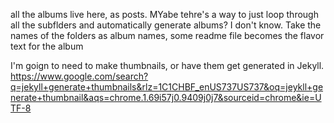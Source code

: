 all the albums live here, as posts.  MYabe tehre's a way to just loop through all the subflders and automatically generate albums?  I don't know.  Take the names of the folders as album names, some readme file becomes the flavor text for the album


I'm goign to need to make thumbnails, or have them get generated in Jekyll.
https://www.google.com/search?q=jekyll+generate+thumbnails&rlz=1C1CHBF_enUS737US737&oq=jeykll+generate+thumbnail&aqs=chrome.1.69i57j0.9409j0j7&sourceid=chrome&ie=UTF-8